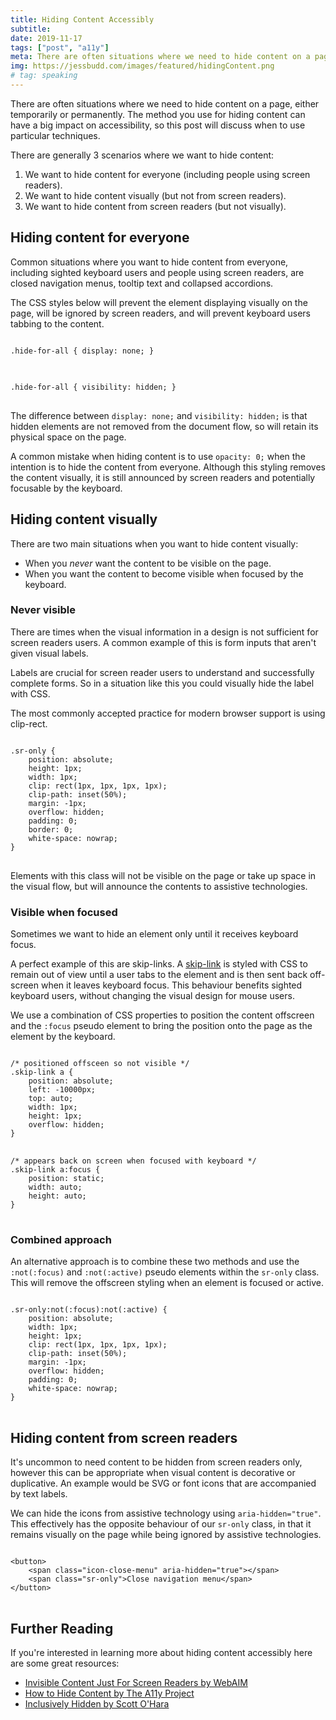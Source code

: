 ```yaml
---
title: Hiding Content Accessibly
subtitle:
date: 2019-11-17
tags: ["post", "a11y"]
meta: There are often situations where we need to hide content on a page, here's how to do it accessibily.
img: https://jessbudd.com/images/featured/hidingContent.png
# tag: speaking
---
```


<p class="subtitle">There are often situations where we need to hide content on a page, either temporarily or permanently. The method you use for hiding content can have a big impact on accessibility, so this post will discuss when to use particular techniques.</p>

<!--
I want to quickly cover some of those situations, and which method would be appropriate to ensure web accessibility.  -->

<!-- If you're new to accessibility, I recommend checking out <a href="#">Microsoft's What Is Inclusive Design</a>. -->

There are generally 3 scenarios where we want to hide content:

1. We want to hide content for everyone (including people using screen readers).
1. We want to hide content visually (but not from screen readers).
1. We want to hide content from screen readers (but not visually).

## Hiding content for everyone

<!-- ### Usecase: -->

Common situations where you want to hide content from everyone, including sighted keyboard users and people using screen readers, are closed navigation menus, tooltip text and collapsed accordions.

The CSS styles below will prevent the element displaying visually on the page, will be ignored by screen readers, and will prevent keyboard users tabbing to the content.

<!-- ### Method: -->
<pre>
<code class="language-css">
.hide-for-all { display: none; }
</code>
</pre>

<pre>
<code class="language-css">
.hide-for-all { visibility: hidden; }
</code>
</pre>

The difference between `display: none;` and `visibility: hidden;` is that hidden elements are not removed from the document flow, so will retain its physical space on the page.

A common mistake when hiding content is to use `opacity: 0;` when the intention is to hide the content from everyone. Although this styling removes the content visually, it is still announced by screen readers and potentially focusable by the keyboard.

## Hiding content visually

There are two main situations when you want to hide content visually:

- When you _never_ want the content to be visible on the page.
- When you want the content to become visible when focused by the keyboard.

### Never visible

There are times when the visual information in a design is not sufficient for screen readers users. A common example of this is form inputs that aren't given visual labels.

Labels are crucial for screen reader users to understand and successfully complete forms. So in a situation like this you could visually hide the label with CSS.

The most commonly accepted practice for modern browser support is using clip-rect.

<pre>
<code class="language-css">
.sr-only {
    position: absolute;
    height: 1px;
    width: 1px;
    clip: rect(1px, 1px, 1px, 1px);
    clip-path: inset(50%);
    margin: -1px;
    overflow: hidden;
    padding: 0;
    border: 0;
    white-space: nowrap;
}
</code>
</pre>

Elements with this class will not be visible on the page or take up space in the visual flow, but will announce the contents to assistive technologies.

### Visible when focused

Sometimes we want to hide an element only until it receives keyboard focus.

A perfect example of this are skip-links. A [skip-link](https://webaim.org/techniques/skipnav/) is styled with CSS to remain out of view until a user tabs to the element and is then sent back off-screen when it leaves keyboard focus. This behaviour benefits sighted keyboard users, without changing the visual design for mouse users.

<!-- ### Method - Visble when focused: -->

We use a combination of CSS properties to position the content offscreen and the `:focus` pseudo element to bring the position onto the page as the element by the keyboard.

<pre style="margin-bottom:0;">
<code class="language-css">
/* positioned offsceen so not visible */
.skip-link a {
    position: absolute;
    left: -10000px;
    top: auto;
    width: 1px;
    height: 1px;
    overflow: hidden;
}
</code>
</pre>
<pre style="margin-top:0">
<code class="language-css">
/* appears back on screen when focused with keyboard */
.skip-link a:focus { 
    position: static; 
    width: auto; 
    height: auto;
}
</code>
</pre>

### Combined approach

An alternative approach is to combine these two methods and use the `:not(:focus)` and `:not(:active)` pseudo elements within the `sr-only` class. This will remove the offscreen styling when an element is focused or active.

<pre>
<code class="language-css">
.sr-only:not(:focus):not(:active) {
    position: absolute;
    width: 1px;
    height: 1px;
    clip: rect(1px, 1px, 1px, 1px);
    clip-path: inset(50%);
    margin: -1px;
    overflow: hidden;
    padding: 0;
    white-space: nowrap;
}
</code>
</pre>

## Hiding content from screen readers

<!-- ### Usecase: -->

It's uncommon to need content to be hidden from screen readers only, however this can be appropriate when visual content is decorative or duplicative. An example would be SVG or font icons that are accompanied by text labels.

We can hide the icons from assistive technology using `aria-hidden="true"`. This effectively has the opposite behaviour of our `sr-only` class, in that it remains visually on the page while being ignored by assistive technologies.

<!-- ### Method: -->

<pre>
<code class="language-markup">
&lt;button>
    &lt;span class="icon-close-menu" aria-hidden="true">&lt;&sol;span> 
    &lt;span class="sr-only">Close navigation menu&lt;&sol;span>
&lt;/button>
</code>
</pre>

## Further Reading

If you're interested in learning more about hiding content accessibly here are some great resources:

- [Invisible Content Just For Screen Readers by WebAIM](https://webaim.org/techniques/css/invisiblecontent/)
- [How to Hide Content by The A11y Project](https://a11yproject.com/posts/how-to-hide-content/)
- [Inclusively Hidden by Scott O'Hara](https://www.scottohara.me/blog/2017/04/14/inclusively-hidden.html)
